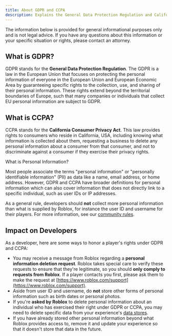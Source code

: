 ```yaml
---
title: About GDPR and CCPA
description: Explains the General Data Protection Regulation and California Consumer Privacy Act.
---
```


<Alert severity="warning">
   The information below is provided for general informational purposes only and is not legal advice. If you have any questions about this information or your specific situation or rights, please contact an attorney.
</Alert>

## What is GDPR?

GDPR stands for the **General Data Protection Regulation**. The GDPR is a law in the European Union that focuses on protecting the personal information of everyone in the European Union and European Economic Area by guaranteeing specific rights to the collection, use, and sharing of their personal information. These rights extend beyond the territorial boundaries of Europe, such that many companies or individuals that collect EU personal information are subject to GDPR.

## What is CCPA?

CCPA stands for the **California Consumer Privacy Act**. This law provides rights to consumers who reside in California, USA, including knowing what information is collected about them, requesting a business to delete any personal information about a consumer from that consumer, and not to discriminate against a consumer if they exercise their privacy rights.

<Alert severity="warning">
<AlertTitle>What is Personal Information?</AlertTitle>

Most people associate the terms "personal information" or "personally identifiable information" (PII) as data like a name, email address, or home address. However, GDPR and CCPA have broader definitions for personal information which can also cover information that does not directly link to a specific individual, such as user IDs or IP addresses.

As a general rule, developers should **not** collect more personal information than what is supplied by Roblox, for instance the user ID and username for their players. For more information, see our [community rules](https://en.help.roblox.com/hc/en-us/articles/203313410-Roblox-Community-Rules).
</Alert>

## Impact on Developers

As a developer, here are some ways to honor a player's rights under GDPR and CCPA:

- You may receive a message from Roblox regarding a **personal information deletion request**. Roblox takes special care to verify these requests to ensure that they're legitimate, so you should **only comply to requests from Roblox**. If a player contacts you first, please ask them to make the request at [https://www.roblox.com/support](https://www.roblox.com/support).
- Aside from user ID and username, do **not** store other forms of personal information such as birth dates or personal photos.
- If you're **asked by Roblox** to delete personal information about an individual who has exercised their right under GDPR or CCPA, you may need to delete specific data from your experience's [data stores](../../cloud-services/datastores.md).
- If you have already stored other personal information beyond what Roblox provides access to, remove it and update your experience so that it doesn't store that data in the future.

